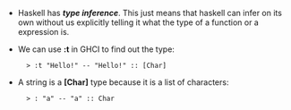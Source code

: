 * Haskell has ***type inference***. This just means that haskell can infer on its own without us explicitly telling it what the type of a function or a expression is.
* We can use **:t** in GHCI to find out the type:

        > :t "Hello!" -- "Hello!" :: [Char]
* A string is a **[Char]** type because it is a list of characters:

        > : "a" -- "a" :: Char
